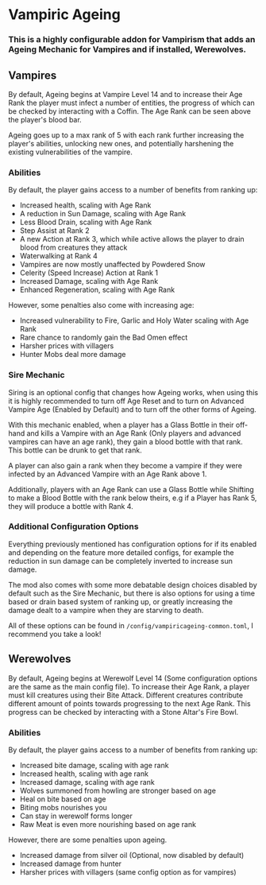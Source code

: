 # Vampiric Ageing

### This is a highly configurable addon for Vampirism that adds an Ageing Mechanic for Vampires and if installed, Werewolves.

## Vampires

By default, Ageing begins at Vampire Level 14 and to increase their Age Rank the player must infect a number of entities, the progress of which can be checked by interacting with a Coffin. The Age Rank can be seen above the player's blood bar.

Ageing goes up to a max rank of 5 with each rank further increasing the player's abilities, unlocking new ones, and potentially harshening the existing vulnerabilities of the vampire. 

### Abilities

By default, the player gains access to a number of benefits from ranking up:

- Increased health, scaling with Age Rank
- A reduction in Sun Damage, scaling with Age Rank
- Less Blood Drain, scaling with Age Rank
- Step Assist at Rank 2
- A new Action at Rank 3, which while active allows the player to drain blood from creatures they attack
- Waterwalking at Rank 4
- Vampires are now mostly unaffected by Powdered Snow
- Celerity (Speed Increase) Action at Rank 1
- Increased Damage, scaling with Age Rank
- Enhanced Regeneration, scaling with Age Rank

However, some penalties also come with increasing age:

- Increased vulnerability to Fire, Garlic and Holy Water scaling with Age Rank
- Rare chance to randomly gain the Bad Omen effect 
- Harsher prices with villagers
- Hunter Mobs deal more damage

### Sire Mechanic

Siring is an optional config that changes how Ageing works, when using this it is highly recommended to turn off Age Reset and to turn on Advanced Vampire Age (Enabled by Default) and to turn off the other forms of Ageing.

With this mechanic enabled, when a player has a Glass Bottle in their off-hand and kills a Vampire with an Age Rank (Only players and advanced vampires can have an age rank), they gain a blood bottle with that rank. This bottle can be drunk to get that rank.

A player can also gain a rank when they become a vampire if they were infected by an Advanced Vampire with an Age Rank above 1.

Additionally, players with an Age Rank can use a Glass Bottle while Shifting to make a Blood Bottle with the rank below theirs, e.g if a Player has Rank 5, they will produce a bottle with Rank 4.

### Additional Configuration Options

Everything previously mentioned has configuration options for if its enabled and depending on the feature more detailed configs, for example the reduction in sun damage can be completely inverted to increase sun damage.

The mod also comes with some more debatable design choices disabled by default such as the Sire Mechanic, but there is also options for using a time based or drain based system of ranking up, or greatly increasing the damage dealt to a vampire when they are starving to death.

All of these options can be found in ``/config/vampiricageing-common.toml``, I recommend you take a look!

## Werewolves


By default, Ageing begins at Werewolf Level 14 (Some configuration options are the same as the main config file). To increase their Age Rank, a player must kill creatures using their Bite Attack. Different creatures contribute different amount of points towards progressing to the next Age Rank. This progress can be checked by interacting with a Stone Altar's Fire Bowl.

### Abilities

By default, the player gains access to a number of benefits from ranking up:

- Increased bite damage, scaling with age rank
- Increased health, scaling with age rank
- Increased damage, scaling with age rank
- Wolves summoned from howling are stronger based on age
- Heal on bite based on age
- Biting mobs nourishes you
- Can stay in werewolf forms longer
- Raw Meat is even more nourishing based on age rank

However, there are some penalties upon ageing.
- Increased damage from silver oil (Optional, now disabled by default)
- Increased damage from hunter
- Harsher prices with villagers (same config option as for vampires)